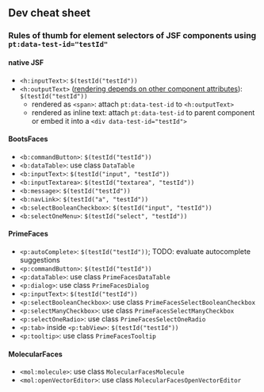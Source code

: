 ## Dev cheat sheet
### Rules of thumb for element selectors of JSF components using `pt:data-test-id="testId"`
#### native JSF
* `<h:inputText>`: `$(testId("testId"))`
* `<h:outputText>` ([rendering depends on other component attributes](https://docs.oracle.com/javaee/7/javaserver-faces-2-2/vdldocs-facelets/h/outputText.html)): `$(testId("testId"))`
  * rendered as `<span>`: attach `pt:data-test-id` to `<h:outputText>`
  * rendered as inline text: attach `pt:data-test-id` to parent component or embed it into a `<div data-test-id="testId">`

#### BootsFaces
* `<b:commandButton>`: `$(testId("testId"))`
* `<b:dataTable>`: use class `DataTable`
* `<b:inputText>`: `$(testId("input", "testId"))`
* `<b:inputTextarea>`: `$(testId("textarea", "testId"))`
* `<b:message>`: `$(testId("testId"))`
* `<b:navLink>`: `$(testId("a", "testId"))`
* `<b:selectBooleanCheckbox>`: `$(testId("input", "testId"))`
* `<b:selectOneMenu>`: `$(testId("select", "testId"))`

#### PrimeFaces
* `<p:autoComplete>`: `$(testId("testId"))`; TODO: evaluate autocomplete suggestions
* `<p:commandButton>`: `$(testId("testId"))`
* `<p:dataTable>`: use class `PrimeFacesDataTable`
* `<p:dialog>`: use class `PrimeFacesDialog`
* `<p:inputText>`: `$(testId("testId"))`
* `<p:selectBooleanCheckbox>`: use class `PrimeFacesSelectBooleanCheckbox`
* `<p:selectManyCheckbox>`: use class `PrimeFacesSelectManyCheckbox`
* `<p:selectOneRadio>`: use class `PrimeFacesSelectOneRadio`
* `<p:tab>` inside `<p:tabView>`: `$(testId("testId"))`
* `<p:tooltip>`: use class `PrimeFacesTooltip`

#### MolecularFaces
* `<mol:molecule>`: use class `MolecularFacesMolecule`
* `<mol:openVectorEditor>`: use class `MolecularFacesOpenVectorEditor`
